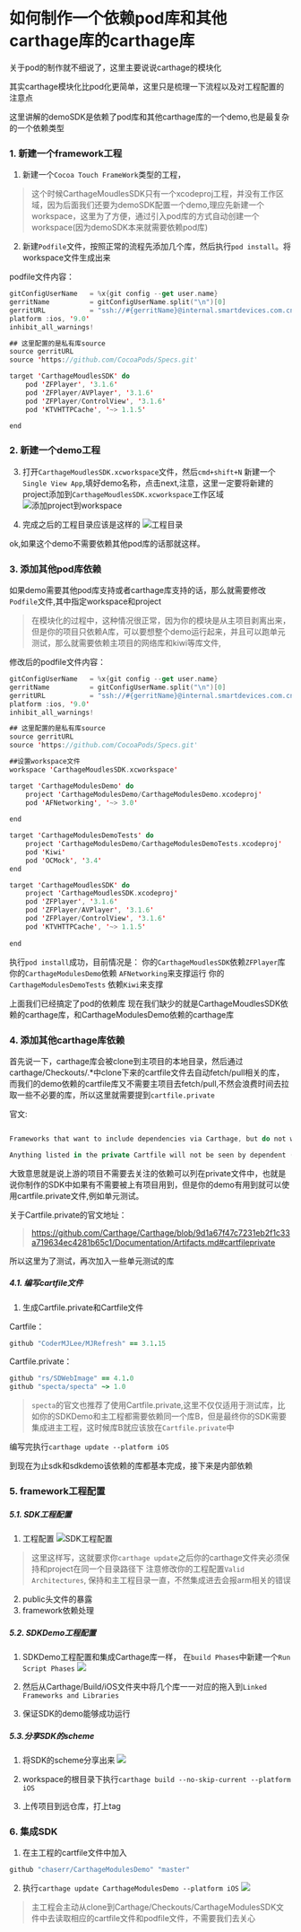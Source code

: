 # 如何制作一个依赖pod库和其他carthage库的carthage库

关于pod的制作就不细说了，这里主要说说carthage的模块化

其实carthage模块化比pod化更简单，这里只是梳理一下流程以及对工程配置的注意点

这里讲解的demoSDK是依赖了pod库和其他carthage库的一个demo,也是最复杂的一个依赖类型

### 1. 新建一个framework工程
1. 新建一个`Cocoa Touch FrameWork`类型的工程，
> 这个时候CarthageMoudlesSDK只有一个xcodeproj工程，并没有工作区域，因为后面我们还要为demoSDK配置一个demo,理应先新建一个workspace，这里为了方便，通过引入pod库的方式自动创建一个workspace(因为demoSDK本来就需要依赖pod库)

2. 新建`Podfile`文件，按照正常的流程先添加几个库，然后执行`pod install`。将workspace文件生成出来

podfile文件内容：
```swift
gitConfigUserName   = %x{git config --get user.name}
gerritName          = gitConfigUserName.split("\n")[0]
gerritURL           = "ssh://#{gerritName}@internal.smartdevices.com.cn:29418/apps/Specs-iOS"
platform :ios, '9.0'
inhibit_all_warnings!

## 这里配置的是私有库source
source gerritURL 
source 'https://github.com/CocoaPods/Specs.git'

target 'CarthageMoudlesSDK' do
    pod 'ZFPlayer', '3.1.6'
    pod 'ZFPlayer/AVPlayer', '3.1.6'
    pod 'ZFPlayer/ControlView', '3.1.6'
    pod 'KTVHTTPCache', '~> 1.1.5'

end
```

### 2. 新建一个demo工程
3. 打开`CarthageMoudlesSDK.xcworkspace`文件，然后`cmd+shift+N` 新建一个`Single View App`,填好demo名称，点击next,注意，这里一定要将新建的project添加到`CarthageMoudlesSDK.xcworkspace`工作区域
![添加project到workspace](http://wx3.sinaimg.cn/mw690/937882b5gy1fyk64msyxtj20ys09mwez.jpg)

2. 完成之后的工程目录应该是这样的
![工程目录](http://wx3.sinaimg.cn/mw690/937882b5gy1fyk683l5p7j21bu0cs0xr.jpg)

ok,如果这个demo不需要依赖其他pod库的话那就这样。

### 3. 添加其他pod库依赖
如果demo需要其他pod库支持或者carthage库支持的话，那么就需要修改`Podfile`文件,其中指定workspace和project

> 在模块化的过程中，这种情况很正常，因为你的模块是从主项目剥离出来，但是你的项目只依赖A库，可以要想整个demo运行起来，并且可以跑单元测试，那么就需要依赖主项目的网络库和kiwi等库文件,

修改后的podfile文件内容：

```swift
gitConfigUserName   = %x{git config --get user.name}
gerritName          = gitConfigUserName.split("\n")[0]
gerritURL           = "ssh://#{gerritName}@internal.smartdevices.com.cn:29418/apps/Specs-iOS"
platform :ios, '9.0'
inhibit_all_warnings!

## 这里配置的是私有库source
source gerritURL 
source 'https://github.com/CocoaPods/Specs.git'

##设置workspace文件
workspace 'CarthageMoudlesSDK.xcworkspace'

target 'CarthageModulesDemo' do
    project 'CarthageModulesDemo/CarthageModulesDemo.xcodeproj'
    pod 'AFNetworking', '~> 3.0'
    
end

target 'CarthageModulesDemoTests' do
    project 'CarthageModulesDemo/CarthageModulesDemoTests.xcodeproj'
    pod 'Kiwi'
    pod 'OCMock', '3.4'
end

target 'CarthageMoudlesSDK' do
    project 'CarthageMoudlesSDK.xcodeproj'
    pod 'ZFPlayer', '3.1.6'
    pod 'ZFPlayer/AVPlayer', '3.1.6'
    pod 'ZFPlayer/ControlView', '3.1.6'
    pod 'KTVHTTPCache', '~> 1.1.5'
    
end
```

执行`pod install`成功，目前情况是：
 你的`CarthageMoudlesSDK`依赖`ZFPlayer`库
 你的`CarthageModulesDemo`依赖 `AFNetworking`来支撑运行
 你的`CarthageModulesDemoTests` 依赖`Kiwi`来支撑

上面我们已经搞定了pod的依赖库
现在我们缺少的就是CarthageMoudlesSDK依赖的carthage库，和CarthageModulesDemo依赖的carthage库

### 4. 添加其他carthage库依赖
首先说一下，carthage库会被clone到主项目的本地目录，然后通过carthage/Checkouts/.*中clone下来的cartfile文件去自动fetch/pull相关的库，而我们的demo依赖的cartfile库又不需要主项目去fetch/pull,不然会浪费时间去拉取一些不必要的库，所以这里就需要提到`cartfile.private`

官文:

```swift

Frameworks that want to include dependencies via Carthage, but do not want to force those dependencies on parent projects, can list them in the optional Cartfile.private file, identically to how they would be specified in the main Cartfile.

Anything listed in the private Cartfile will not be seen by dependent (parent) projects, which is useful for dependencies that may be important during development, but not when building releases—for example, test frameworks.

```
 
大致意思就是说上游的项目不需要去关注的依赖可以列在private文件中，也就是说你制作的SDK中如果有不需要被上有项目用到，但是你的demo有用到就可以使用cartfile.private文件,例如单元测试。

关于Cartfile.private的官文地址：
>https://github.com/Carthage/Carthage/blob/9d1a67f47c7231eb2f1c33a719634ec4281b65c1/Documentation/Artifacts.md#cartfileprivate

所以这里为了测试，再次加入一些单元测试的库
##### 4.1. 编写cartfile文件

1. 生成Cartfile.private和Cartfile文件

Cartfile：

```ruby
github "CoderMJLee/MJRefresh" == 3.1.15
```
Cartfile.private：

```ruby
github "rs/SDWebImage" == 4.1.0
github "specta/specta" ~> 1.0

```
> `specta`的官文也推荐了使用Cartfile.private,这里不仅仅适用于测试库，比如你的SDKDemo和主工程都需要依赖同一个库B，但是最终你的SDK需要集成进主工程，这时候库B就应该放在`Cartfile.private`中

编写完执行`carthage update --platform iOS`

到现在为止sdk和sdkdemo该依赖的库都基本完成，接下来是内部依赖

### 5. framework工程配置
##### 5.1. SDK工程配置
1. 工程配置
![SDK工程配置](http://wx1.sinaimg.cn/mw690/937882b5gy1fyk7ab6mp9j217w0awdjp.jpg)
> 这里这样写，这就要求你`carthage update`之后你的carthage文件夹必须保持和project在同一个目录路径下
> 注意修改你的工程配置`Valid Architectures`, 保持和主工程目录一直，不然集成进去会报arm相关的错误

2. public头文件的暴露
3. framework依赖处理

##### 5.2. SDKDemo工程配置
1. SDKDemo工程配置和集成Carthage库一样，
在`build Phases`中新建一个`Run Script Phases`
![](http://wx1.sinaimg.cn/mw690/937882b5gy1fyk7obca35j21c40mgq6l.jpg)

2. 然后从Carthage/Build/iOS文件夹中将几个库一一对应的拖入到`Linked Frameworks and Libraries`

3. 保证SDK的demo能够成功运行


##### 5.3.分享SDK的scheme

1. 将SDK的scheme分享出来
![](http://wx1.sinaimg.cn/mw690/937882b5gy1fyk7utfguoj218a0fe0xd.jpg)

2. workspace的根目录下执行`carthage build --no-skip-current --platform iOS`

3. 上传项目到远仓库，打上tag

### 6. 集成SDK

1. 在主工程的cartfile文件中加入

```ruby
github "chaserr/CarthageModulesDemo" "master"
```
2. 执行`carthage update CarthageModulesDemo --platform iOS`
![](http://wx4.sinaimg.cn/mw690/937882b5gy1fyk8hi2dqoj21600cwad4.jpg)

>主工程会主动从clone到Carthage/Checkouts/CarthageModulesSDK文件中去读取相应的cartfile文件和podfile文件，不需要我们去关心











































